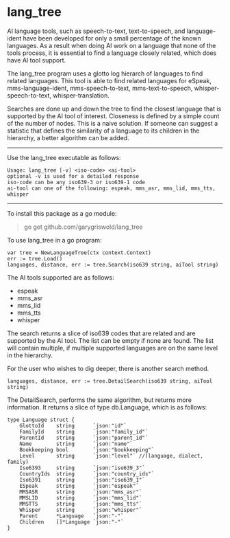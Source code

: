 # lang_tree

AI language tools, such as speech-to-text, text-to-speech, 
and language-ident have been developed for only a small percentage of the 
known languages.  As a result when doing AI work on a language that 
none of the tools process, it is essential to find a language closely 
related, which does have AI tool support.

The lang_tree program uses a glotto log hierarch of languages to find 
related languages.  This tool is able to find related languages for eSpeak, 
mms-language-ident, mms-speech-to-text, mms-text-to-speech, 
whisper-speech-to-text, whisper-translation.

Searches are done up and down the tree to find the closest language 
that is supported by the AI tool of interest. Closeness is defined 
by a simple count of the number of nodes.  This is a naive solution. 
If someone can suggest a statistic that defines the similarity of a 
language to its children in the hierarchy, a better algorithm can be 
added.

---

Use the lang_tree executable as follows:

```
Usage: lang_tree [-v] <iso-code> <ai-tool>
optional -v is used for a detailed response
iso-code can be any iso639-3 or iso639-1 code
ai-tool can one of the following: espeak, mms_asr, mms_lid, mms_tts, whisper
```
---

To install this package as a go module:
> go get github.com/garygriswold/lang_tree

To use lang_tree in a go program:
```
var tree = NewLanguageTree(ctx context.Context)
err := tree.Load()
languages, distance, err := tree.Search(iso639 string, aiTool string)
```

The AI tools supported are as follows:
* espeak
* mms_asr
* mms_lid
* mms_tts
* whisper

The search returns a slice of iso639 codes that are related and are
supported by the AI tool.  The list can be empty if none are found.
The list will contain multiple, if multiple supported languages are 
on the same level in the hierarchy.

For the user who wishes to dig deeper, there is another search method.
```
languages, distance, err := tree.DetailSearch(iso639 string, aiTool string)
```
The DetailSearch, performs the same algorithm, but returns more information.
It returns a slice of type db.Language, which is as follows:
```
type Language struct {
	GlottoId    string      `json:"id"`
	FamilyId    string      `json:"family_id"`
	ParentId    string      `json:"parent_id"`
	Name        string      `json:"name"`
	Bookkeeping bool        `json:"bookkeeping"`
	Level       string      `json:"level"` //(language, dialect, family)
	Iso6393     string      `json:"iso639_3"`
	CountryIds  string      `json:"country_ids"`
	Iso6391     string      `json:"iso639_1"`
	ESpeak      string      `json:"espeak"`
	MMSASR      string      `json:"mms_asr"`
	MMSLID      string      `json:"mms_lid"`
	MMSTTS      string      `json:"mms_tts"`
	Whisper     string      `json:"whisper"`
	Parent      *Language   `json:"-"`
	Children    []*Language `json:"-"`
}
```